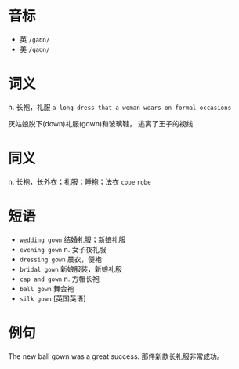# 音标

- 英 `/gaʊn/`
- 美 `/ɡaʊn/`

# 词义

n. 长袍，礼服
`a long dress that a woman wears on formal occasions`



灰姑娘脱下(down)礼服(gown)和玻璃鞋， 逃离了王子的视线

# 同义

n. 长袍，长外衣；礼服；睡袍；法衣
`cope` `robe`

# 短语

- `wedding gown` 结婚礼服；新娘礼服
- `evening gown` n. 女子夜礼服
- `dressing gown` 晨衣，便袍
- `bridal gown` 新娘服装，新娘礼服
- `cap and gown` n. 方帽长袍
- `ball gown` 舞会袍
- `silk gown` [英国英语]

# 例句

The new ball gown was a great success.
那件新款长礼服非常成功。


